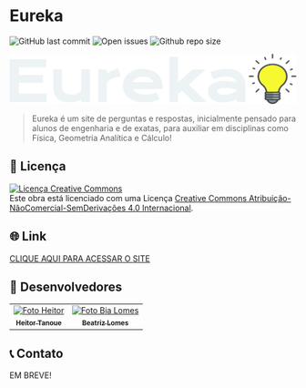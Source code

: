 # Eureka

![GitHub last commit](https://img.shields.io/github/last-commit/totoi690/eureka?style=for-the-badge)
![Open issues](https://img.shields.io/github/issues/totoi690/eureka?style=for-the-badge)
![Github repo size](https://img.shields.io/github/repo-size/totoi690/eureka?style=for-the-badge)

![Logo Eureka](public/logos/eureka_transparente_branco.png)

> Eureka é um site de perguntas e respostas, inicialmente pensado para alunos de engenharia e de exatas, para auxiliar em disciplinas como Física, Geometria Analítica e Cálculo!

## 💼 Licença

<a rel="license" href="http://creativecommons.org/licenses/by-nc-nd/4.0/"><img alt="Licença Creative Commons" style="border-width:0" src="https://i.creativecommons.org/l/by-nc-nd/4.0/80x15.png" /></a><br />Este obra está licenciado com uma Licença <a rel="license" href="http://creativecommons.org/licenses/by-nc-nd/4.0/">Creative Commons Atribuição-NãoComercial-SemDerivações 4.0 Internacional</a>.

## 🌐 Link

[CLIQUE AQUI PARA ACESSAR O SITE](https://eurekabr.vercel.app/)

## 🤝 Desenvolvedores

<table>
  <tr>
    <td align="center">
      <a href="https://github.com/totoi690">
        <img src="https://avatars.githubusercontent.com/u/68477006?v=4" width="100px;" alt="Foto Heitor"/><br>
        <sub>
          <b>Heitor Tanoue</b>
        </sub>
      </a>
    </td>
    <td align="center">
      <a href="https://github.com/bealomes">
        <img src="https://avatars.githubusercontent.com/u/84605336?v=4" width="100px;" alt="Foto Bia Lomes"/><br>
        <sub>
          <b>Beatriz Lomes</b>
        </sub>
      </a>
    </td>
  </tr>
</table>

## 📞 Contato

EM BREVE!
